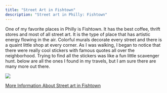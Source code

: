 ```yaml
---
title: "Street Art in Fishtown"
description: "Street art in Philly: Fishtown"
---
```


One of my favorite places in Philly is Fishtown. It has the best coffee, thrift stores and most of all street art. It is the type of place that has artistic energy flowing in the air. Colorful murals decorate every street and there is a quaint little shop at every corner. As I was walking, I began to notice that there were really cool stickers with famous quotes all over the neighborhood. Trying to find all the stickers was like a fun little scavenger hunt. below are all the ones I found in my travels, but I am sure there are many more out there.  

<img src="/Blog/img/philly-fishtown.png" class="pic">


<a class="links" href="https://www.aroundtheworldl.com/2017/11/19/fishtown-philly/"> More Information About Street art in Fishtown </a>
